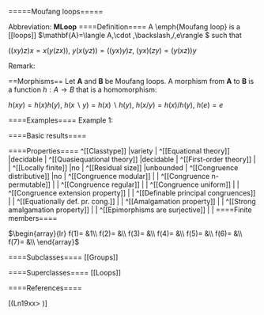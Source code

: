=====Moufang loops=====

Abbreviation: **MLoop**
====Definition====
A \emph{Moufang loop} is a [[loops]] $\mathbf{A}=\langle A,\cdot ,\backslash,/,e\rangle $ such that


$((xy)z)x = x(y(zx))$, $y(x(yz)) = ((yx)y)z$, $(yx)(zy) = (y(xz))y$


Remark: 

==Morphisms==
Let $\mathbf{A}$ and $\mathbf{B}$ be Moufang loops. A morphism from $\mathbf{A}$ to $\mathbf{B}$ is a function $h:A\rightarrow B$ that is a homomorphism: 

$h(xy)=h(x)h(y)$, $h(x\backslash y)=h(x)\backslash h(y)$, $h(x/y)=h(x)/h(y)$, $h(e)=e$

====Examples====
Example 1: 

====Basic results====

====Properties====
^[[Classtype]]  |variety |
^[[Equational theory]]  |decidable |
^[[Quasiequational theory]]  |decidable |
^[[First-order theory]]  | |
^[[Locally finite]]  |no |
^[[Residual size]]  |unbounded |
^[[Congruence distributive]]  |no |
^[[Congruence modular]]  | |
^[[Congruence n-permutable]]  | |
^[[Congruence regular]]  | |
^[[Congruence uniform]]  | |
^[[Congruence extension property]]  | |
^[[Definable principal congruences]]  | |
^[[Equationally def. pr. cong.]]  | |
^[[Amalgamation property]]  | |
^[[Strong amalgamation property]]  | |
^[[Epimorphisms are surjective]]  | |
====Finite members====

$\begin{array}{lr}
f(1)= &1\\
f(2)= &\\
f(3)= &\\
f(4)= &\\
f(5)= &\\
f(6)= &\\
f(7)= &\\
\end{array}$

====Subclasses====
[[Groups]] 

====Superclasses====
[[Loops]] 


====References====

[(Ln19xx>
)]